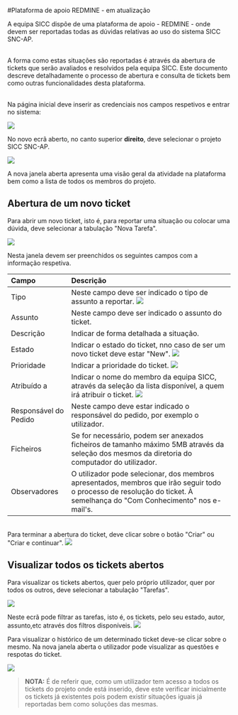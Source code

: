 #Plataforma de apoio REDMINE - em atualização

A equipa SICC dispõe de uma plataforma de apoio - REDMINE - onde devem ser reportadas todas as dúvidas relativas ao uso do sistema SICC SNC-AP.

</br> A forma como estas situações são reportadas é através da abertura de tickets que serão avaliados e resolvidos pela equipa SICC. Este documento descreve detalhadamente o processo de abertura e consulta de tickets bem como outras funcionalidades desta plataforma.

</br>Na página inicial deve inserir as credenciais nos campos respetivos e entrar no sistema:

![](https://spmssicc.github.io/pages/markdown/redmine.assets/redmine-721fcf6b.png)

No novo ecrã aberto, no canto superior **direito**, deve selecionar o projeto SICC SNC-AP.

![](https://spmssicc.github.io/pages/markdown/redmine.assets/redmine-a25e0bb6.png)

A nova janela aberta apresenta uma visão geral da atividade na plataforma bem como a lista de todos os membros do projeto.

## Abertura de um novo ticket

Para abrir um novo ticket, isto é, para reportar uma situação ou colocar uma dúvida, deve selecionar a tabulação "Nova Tarefa".

![](https://spmssicc.github.io/pages/markdown/redmine.assets/redmine-3dc4d582.png)

Nesta janela devem ser preenchidos os seguintes campos com a informação respetiva.

|Campo| Descrição|
|:--|:--|
|Tipo    |Neste campo deve ser indicado o tipo de assunto a reportar. ![](https://spmssicc.github.io/pages/markdown/redmine.assets/redmine-9a48154e.png) |
|Assunto    |Neste campo deve ser indicado o assunto do ticket.    |
|Descrição   | Indicar de forma detalhada a situação.  |
|Estado    |Indicar o estado do ticket, nno caso de ser um novo ticket deve estar "New". ![](https://spmssicc.github.io/pages/markdown/redmine.assets/redmine-3036e3b5.png)   |
|Prioridade    | Indicar a prioridade do ticket. ![](https://spmssicc.github.io/pages/markdown/redmine.assets/redmine-c478492a.png) |
|Atribuído a    | Indicar o nome do membro da equipa SICC, através da seleção da lista disponível, a quem irá atribuir o ticket. ![](https://spmssicc.github.io/pages/markdown/redmine.assets/redmine-aedfc355.png)    |
|Responsável do Pedido    | Neste campo deve estar indicado o responsável do pedido, por exemplo o utilizador.   |
|Ficheiros    | Se for necessário, podem ser anexados ficheiros de tamanho máximo 5MB através da seleção dos mesmos da diretoria do computador do utilizador.    |
|Observadores    | O utilizador pode selecionar, dos membros apresentados, membros que irão seguir todo o processo de resolução do ticket. À semelhança do "Com Conhecimento" nos e-mail's. |

</br>Para terminar a abertura do ticket, deve clicar sobre o botão "Criar" ou "Criar e continuar".
![](https://spmssicc.github.io/pages/markdown/redmine.assets/redmine-bcec6b4d.png)

## Visualizar todos os tickets abertos

Para visualizar os tickets abertos, quer pelo próprio utilizador, quer por todos os outros, deve selecionar a tabulação "Tarefas".

![](https://spmssicc.github.io/pages/markdown/redmine.assets/redmine-2d87eae8.png)

Neste ecrã pode filtrar as tarefas, isto é, os tickets, pelo seu estado, autor, assunto,etc através dos filtros disponíveis.
![](https://spmssicc.github.io/pages/markdown/redmine.assets/redmine-0ce66b91.png)

Para visualizar o histórico de um determinado ticket deve-se clicar sobre o mesmo. Na nova janela aberta o utilizador pode visualizar as questões e respotas do ticket.

![](https://spmssicc.github.io/pages/markdown/redmine.assets/tarefa.gif)

>**NOTA:** É de referir que, como um utilizador tem acesso a todos os tickets do projeto onde está inserido, deve este verificar inicialmente os tickets já existentes pois podem existir situações iguais já reportadas bem como soluções das mesmas.
